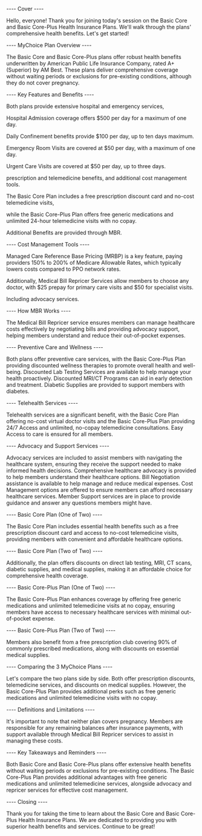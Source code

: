 ---- Cover ----

Hello, everyone! Thank you for joining today's session on the Basic Core and Basic Core-Plus Health Insurance Plans. We'll walk through the plans' comprehensive health benefits. Let's get started!

---- MyChoice Plan Overview ----

The Basic Core and Basic Core-Plus plans offer robust health benefits underwritten by American Public Life Insurance Company, rated A+ (Superior) by AM Best. These plans deliver comprehensive coverage without waiting periods or exclusions for pre-existing conditions, although they do not cover pregnancy.

---- Key Features and Benefits ----

Both plans provide extensive hospital and emergency services,

Hospital Admission coverage offers $500 per day for a maximum of one day.

Daily Confinement benefits provide $100 per day, up to ten days maximum.

Emergency Room Visits are covered at $50 per day, with a maximum of one day.

Urgent Care Visits are covered at $50 per day, up to three days.

prescription and telemedicine benefits, and additional cost management tools.

The Basic Core Plan includes a free prescription discount card and no-cost telemedicine visits,

while the Basic Core-Plus Plan offers free generic medications and unlimited 24-hour telemedicine visits with no copay.

Additional Benefits are provided through MBR.

---- Cost Management Tools ----

Managed Care Reference Base Pricing (MRBP) is a key feature, paying providers 150% to 200% of Medicare Allowable Rates, which typically lowers costs compared to PPO network rates.

Additionally, Medical Bill Repricer Services allow members to choose any doctor, with $25 prepay for primary care visits and $50 for specialist visits.

Including advocacy services.

---- How MBR Works ----

The Medical Bill Repricer service ensures members can manage healthcare costs effectively by negotiating bills and providing advocacy support, helping members understand and reduce their out-of-pocket expenses.

---- Preventive Care and Wellness ----

Both plans offer preventive care services, with the Basic Core-Plus Plan providing discounted wellness therapies to promote overall health and well-being.
Discounted Lab Testing Services are available to help manage your health proactively.
Discounted MRI/CT Programs can aid in early detection and treatment.
Diabetic Supplies are provided to support members with diabetes.

---- Telehealth Services ----

Telehealth services are a significant benefit, with the Basic Core Plan offering
no-cost virtual doctor visits
and the Basic Core-Plus Plan providing
24/7 Access
and
unlimited, no-copay telemedicine consultations.
Easy Access
to care is ensured for all members.

---- Advocacy and Support Services ----

Advocacy services are included to assist members with navigating the healthcare system, ensuring they receive the support needed to make informed health decisions.
Comprehensive healthcare advocacy is provided to help members understand their healthcare options.
Bill Negotiation assistance is available to help manage and reduce medical expenses.
Cost Management options are offered to ensure members can afford necessary healthcare services.
Member Support services are in place to provide guidance and answer any questions members might have.

---- Basic Core Plan (One of Two) ----

The Basic Core Plan includes essential health benefits such as a free prescription discount card and access to no-cost telemedicine visits, providing members with convenient and affordable healthcare options.

---- Basic Core Plan (Two of Two) ----

Additionally, the plan offers discounts on direct lab testing, MRI, CT scans, diabetic supplies, and medical supplies, making it an affordable choice for comprehensive health coverage.

---- Basic Core-Plus Plan (One of Two) ----

The Basic Core-Plus Plan enhances coverage by offering free generic medications and unlimited telemedicine visits at no copay, ensuring members have access to necessary healthcare services with minimal out-of-pocket expense.

---- Basic Core-Plus Plan (Two of Two) ----

Members also benefit from a free prescription club covering 90% of commonly prescribed medications, along with discounts on essential medical supplies.

---- Comparing the 3 MyChoice Plans ----

Let's compare the two plans side by side. Both offer prescription discounts, telemedicine services, and discounts on medical supplies. However, the Basic Core-Plus Plan provides additional perks such as free generic medications and unlimited telemedicine visits with no copay.

---- Definitions and Limitations ----

It's important to note that neither plan covers pregnancy.
Members are responsible for any remaining balances after insurance payments,
with support available through Medical Bill Repricer services to assist in managing these costs.

---- Key Takeaways and Reminders ----

Both Basic Core and Basic Core-Plus plans offer extensive health benefits without waiting periods or exclusions for pre-existing conditions.
The Basic Core-Plus Plan provides additional advantages with free generic medications and unlimited telemedicine services,
alongside advocacy and repricer services for effective cost management.

---- Closing ----

Thank you for taking the time to learn about the Basic Core and Basic Core-Plus Health Insurance Plans. We are dedicated to providing you with superior health benefits and services. Continue to be great!